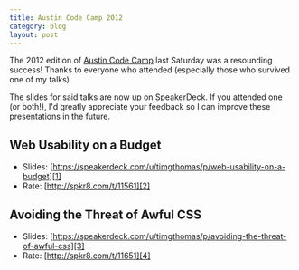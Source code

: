 ```yaml
---
title: Austin Code Camp 2012
category: blog
layout: post
---
```


The 2012 edition of [Austin Code Camp][0] last Saturday was a resounding success! Thanks to everyone who attended (especially those who survived one of my talks).

The slides for said talks are now up on SpeakerDeck. If you attended one (or both!), I'd greatly appreciate your feedback so I can improve these presentations in the future.

## Web Usability on a Budget
* Slides: [https://speakerdeck.com/u/timgthomas/p/web-usability-on-a-budget][1]
* Rate: [http://spkr8.com/t/11561][2]

## Avoiding the Threat of Awful CSS
* Slides: [https://speakerdeck.com/u/timgthomas/p/avoiding-the-threat-of-awful-css][3]
* Rate: [http://spkr8.com/t/11651][4]

[0]: http://austincodecamp2012.com/
[1]: https://speakerdeck.com/u/timgthomas/p/web-usability-on-a-budget
[2]: http://spkr8.com/t/11561
[3]: https://speakerdeck.com/u/timgthomas/p/avoiding-the-threat-of-awful-css
[4]: http://spkr8.com/t/11651